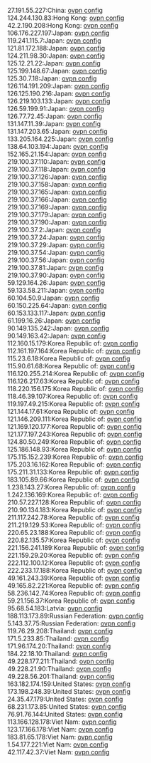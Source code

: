 27.191.55.227:China: [ovpn config](vpn/27_191_55_227.ovpn)  
124.244.130.83:Hong Kong: [ovpn config](vpn/124_244_130_83.ovpn)  
42.2.190.208:Hong Kong: [ovpn config](vpn/42_2_190_208.ovpn)  
106.176.227.197:Japan: [ovpn config](vpn/106_176_227_197.ovpn)  
119.241.115.7:Japan: [ovpn config](vpn/119_241_115_7.ovpn)  
121.81.172.188:Japan: [ovpn config](vpn/121_81_172_188.ovpn)  
124.211.98.30:Japan: [ovpn config](vpn/124_211_98_30.ovpn)  
125.12.21.22:Japan: [ovpn config](vpn/125_12_21_22.ovpn)  
125.199.148.67:Japan: [ovpn config](vpn/125_199_148_67.ovpn)  
125.30.7.18:Japan: [ovpn config](vpn/125_30_7_18.ovpn)  
126.114.191.209:Japan: [ovpn config](vpn/126_114_191_209.ovpn)  
126.125.190.216:Japan: [ovpn config](vpn/126_125_190_216.ovpn)  
126.219.103.133:Japan: [ovpn config](vpn/126_219_103_133.ovpn)  
126.59.199.91:Japan: [ovpn config](vpn/126_59_199_91.ovpn)  
126.77.72.45:Japan: [ovpn config](vpn/126_77_72_45.ovpn)  
131.147.11.39:Japan: [ovpn config](vpn/131_147_11_39.ovpn)  
131.147.203.65:Japan: [ovpn config](vpn/131_147_203_65.ovpn)  
133.205.164.225:Japan: [ovpn config](vpn/133_205_164_225.ovpn)  
138.64.103.194:Japan: [ovpn config](vpn/138_64_103_194.ovpn)  
152.165.21.154:Japan: [ovpn config](vpn/152_165_21_154.ovpn)  
219.100.37.110:Japan: [ovpn config](vpn/219_100_37_110.ovpn)  
219.100.37.118:Japan: [ovpn config](vpn/219_100_37_118.ovpn)  
219.100.37.126:Japan: [ovpn config](vpn/219_100_37_126.ovpn)  
219.100.37.158:Japan: [ovpn config](vpn/219_100_37_158.ovpn)  
219.100.37.165:Japan: [ovpn config](vpn/219_100_37_165.ovpn)  
219.100.37.166:Japan: [ovpn config](vpn/219_100_37_166.ovpn)  
219.100.37.169:Japan: [ovpn config](vpn/219_100_37_169.ovpn)  
219.100.37.179:Japan: [ovpn config](vpn/219_100_37_179.ovpn)  
219.100.37.190:Japan: [ovpn config](vpn/219_100_37_190.ovpn)  
219.100.37.2:Japan: [ovpn config](vpn/219_100_37_2.ovpn)  
219.100.37.24:Japan: [ovpn config](vpn/219_100_37_24.ovpn)  
219.100.37.29:Japan: [ovpn config](vpn/219_100_37_29.ovpn)  
219.100.37.54:Japan: [ovpn config](vpn/219_100_37_54.ovpn)  
219.100.37.56:Japan: [ovpn config](vpn/219_100_37_56.ovpn)  
219.100.37.81:Japan: [ovpn config](vpn/219_100_37_81.ovpn)  
219.100.37.90:Japan: [ovpn config](vpn/219_100_37_90.ovpn)  
59.129.164.26:Japan: [ovpn config](vpn/59_129_164_26.ovpn)  
59.133.58.211:Japan: [ovpn config](vpn/59_133_58_211.ovpn)  
60.104.50.9:Japan: [ovpn config](vpn/60_104_50_9.ovpn)  
60.150.225.64:Japan: [ovpn config](vpn/60_150_225_64.ovpn)  
60.153.133.117:Japan: [ovpn config](vpn/60_153_133_117.ovpn)  
61.199.16.26:Japan: [ovpn config](vpn/61_199_16_26.ovpn)  
90.149.135.242:Japan: [ovpn config](vpn/90_149_135_242.ovpn)  
90.149.163.42:Japan: [ovpn config](vpn/90_149_163_42.ovpn)  
112.160.15.179:Korea Republic of: [ovpn config](vpn/112_160_15_179.ovpn)  
112.161.197.164:Korea Republic of: [ovpn config](vpn/112_161_197_164.ovpn)  
115.23.6.18:Korea Republic of: [ovpn config](vpn/115_23_6_18.ovpn)  
115.90.61.68:Korea Republic of: [ovpn config](vpn/115_90_61_68.ovpn)  
116.120.255.214:Korea Republic of: [ovpn config](vpn/116_120_255_214.ovpn)  
116.126.217.63:Korea Republic of: [ovpn config](vpn/116_126_217_63.ovpn)  
118.220.156.175:Korea Republic of: [ovpn config](vpn/118_220_156_175.ovpn)  
118.46.39.107:Korea Republic of: [ovpn config](vpn/118_46_39_107.ovpn)  
119.197.49.215:Korea Republic of: [ovpn config](vpn/119_197_49_215.ovpn)  
121.144.17.61:Korea Republic of: [ovpn config](vpn/121_144_17_61.ovpn)  
121.146.209.111:Korea Republic of: [ovpn config](vpn/121_146_209_111.ovpn)  
121.169.120.177:Korea Republic of: [ovpn config](vpn/121_169_120_177.ovpn)  
121.177.197.243:Korea Republic of: [ovpn config](vpn/121_177_197_243.ovpn)  
124.80.50.249:Korea Republic of: [ovpn config](vpn/124_80_50_249.ovpn)  
125.186.148.93:Korea Republic of: [ovpn config](vpn/125_186_148_93.ovpn)  
175.115.152.239:Korea Republic of: [ovpn config](vpn/175_115_152_239.ovpn)  
175.203.16.162:Korea Republic of: [ovpn config](vpn/175_203_16_162.ovpn)  
175.211.31.133:Korea Republic of: [ovpn config](vpn/175_211_31_133.ovpn)  
183.105.89.66:Korea Republic of: [ovpn config](vpn/183_105_89_66.ovpn)  
1.238.143.27:Korea Republic of: [ovpn config](vpn/1_238_143_27.ovpn)  
1.242.136.169:Korea Republic of: [ovpn config](vpn/1_242_136_169.ovpn)  
210.57.227.128:Korea Republic of: [ovpn config](vpn/210_57_227_128.ovpn)  
210.90.134.183:Korea Republic of: [ovpn config](vpn/210_90_134_183.ovpn)  
211.117.242.78:Korea Republic of: [ovpn config](vpn/211_117_242_78.ovpn)  
211.219.129.53:Korea Republic of: [ovpn config](vpn/211_219_129_53.ovpn)  
220.65.23.188:Korea Republic of: [ovpn config](vpn/220_65_23_188.ovpn)  
220.82.135.57:Korea Republic of: [ovpn config](vpn/220_82_135_57.ovpn)  
221.156.241.189:Korea Republic of: [ovpn config](vpn/221_156_241_189.ovpn)  
221.159.29.20:Korea Republic of: [ovpn config](vpn/221_159_29_20.ovpn)  
222.112.100.12:Korea Republic of: [ovpn config](vpn/222_112_100_12.ovpn)  
222.233.17.188:Korea Republic of: [ovpn config](vpn/222_233_17_188.ovpn)  
49.161.243.39:Korea Republic of: [ovpn config](vpn/49_161_243_39.ovpn)  
49.165.82.221:Korea Republic of: [ovpn config](vpn/49_165_82_221.ovpn)  
58.236.142.74:Korea Republic of: [ovpn config](vpn/58_236_142_74.ovpn)  
59.21.156.37:Korea Republic of: [ovpn config](vpn/59_21_156_37.ovpn)  
95.68.54.183:Latvia: [ovpn config](vpn/95_68_54_183.ovpn)  
188.113.173.89:Russian Federation: [ovpn config](vpn/188_113_173_89.ovpn)  
5.143.37.75:Russian Federation: [ovpn config](vpn/5_143_37_75.ovpn)  
119.76.29.208:Thailand: [ovpn config](vpn/119_76_29_208.ovpn)  
171.5.233.85:Thailand: [ovpn config](vpn/171_5_233_85.ovpn)  
171.96.174.20:Thailand: [ovpn config](vpn/171_96_174_20.ovpn)  
184.22.18.10:Thailand: [ovpn config](vpn/184_22_18_10.ovpn)  
49.228.177.211:Thailand: [ovpn config](vpn/49_228_177_211.ovpn)  
49.228.21.90:Thailand: [ovpn config](vpn/49_228_21_90.ovpn)  
49.228.56.201:Thailand: [ovpn config](vpn/49_228_56_201.ovpn)  
163.182.174.159:United States: [ovpn config](vpn/163_182_174_159.ovpn)  
173.198.248.39:United States: [ovpn config](vpn/173_198_248_39.ovpn)  
24.35.47.179:United States: [ovpn config](vpn/24_35_47_179.ovpn)  
68.231.173.85:United States: [ovpn config](vpn/68_231_173_85.ovpn)  
76.91.76.144:United States: [ovpn config](vpn/76_91_76_144.ovpn)  
113.166.128.178:Viet Nam: [ovpn config](vpn/113_166_128_178.ovpn)  
123.17.166.178:Viet Nam: [ovpn config](vpn/123_17_166_178.ovpn)  
183.81.65.178:Viet Nam: [ovpn config](vpn/183_81_65_178.ovpn)  
1.54.177.221:Viet Nam: [ovpn config](vpn/1_54_177_221.ovpn)  
42.117.42.37:Viet Nam: [ovpn config](vpn/42_117_42_37.ovpn)  
